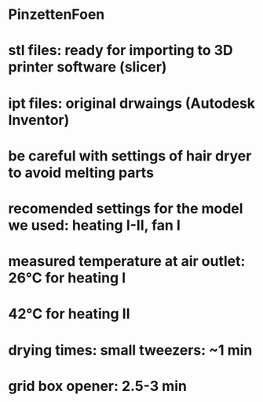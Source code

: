 # PinzettenFoen
#
# stl files: ready for importing to 3D printer software (slicer)
# ipt files: original drwaings (Autodesk Inventor)
#
# be careful with settings of hair dryer to avoid melting parts
# recomended settings for the model we used: heating I-II, fan I
# measured temperature at air outlet: 26°C for heating I
#                                     42°C for heating II
# drying times: small tweezers: ~1 min
#               grid box opener: 2.5-3 min
#
#
